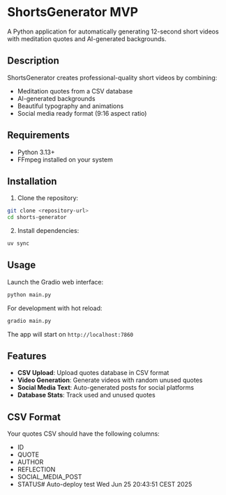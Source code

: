# ShortsGenerator MVP

A Python application for automatically generating 12-second short videos with meditation quotes and AI-generated backgrounds.

## Description

ShortsGenerator creates professional-quality short videos by combining:
- Meditation quotes from a CSV database
- AI-generated backgrounds
- Beautiful typography and animations
- Social media ready format (9:16 aspect ratio)

## Requirements

- Python 3.13+
- FFmpeg installed on your system

## Installation

1. Clone the repository:
```bash
git clone <repository-url>
cd shorts-generator
```

2. Install dependencies:
```bash
uv sync
```

## Usage

Launch the Gradio web interface:
```bash
python main.py
```

For development with hot reload:
```bash
gradio main.py
```

The app will start on `http://localhost:7860`

## Features

- **CSV Upload**: Upload quotes database in CSV format
- **Video Generation**: Generate videos with random unused quotes
- **Social Media Text**: Auto-generated posts for social platforms
- **Database Stats**: Track used and unused quotes

## CSV Format

Your quotes CSV should have the following columns:
- ID
- QUOTE
- AUTHOR
- REFLECTION
- SOCIAL_MEDIA_POST
- STATUS# Auto-deploy test Wed Jun 25 20:43:51 CEST 2025
